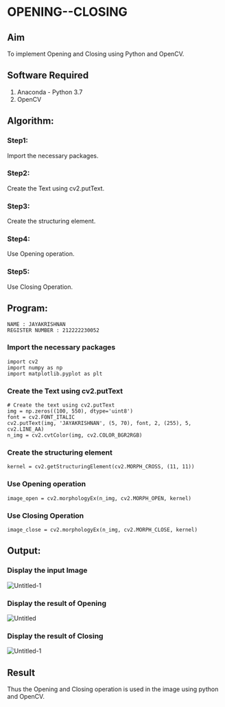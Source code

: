 # OPENING--CLOSING
## Aim
To implement Opening and Closing using Python and OpenCV.

## Software Required
1. Anaconda - Python 3.7
2. OpenCV
## Algorithm:
### Step1:
Import the necessary packages.

### Step2:
Create the Text using cv2.putText.

### Step3:
Create the structuring element.

### Step4:
Use Opening operation.

### Step5:
Use Closing Operation.

 
## Program:
```
NAME : JAYAKRISHNAN
REGISTER NUMBER : 212222230052
```

### Import the necessary packages
```
import cv2
import numpy as np
import matplotlib.pyplot as plt

```


### Create the Text using cv2.putText
```
# Create the text using cv2.putText
img = np.zeros((100, 550), dtype='uint8')
font = cv2.FONT_ITALIC
cv2.putText(img, 'JAYAKRISHNAN', (5, 70), font, 2, (255), 5, cv2.LINE_AA)
n_img = cv2.cvtColor(img, cv2.COLOR_BGR2RGB)

```


### Create the structuring element
```
kernel = cv2.getStructuringElement(cv2.MORPH_CROSS, (11, 11))

```


### Use Opening operation

```
image_open = cv2.morphologyEx(n_img, cv2.MORPH_OPEN, kernel)

```


### Use Closing Operation

```
image_close = cv2.morphologyEx(n_img, cv2.MORPH_CLOSE, kernel)

```
## Output:

### Display the input Image
![Untitled-1](https://github.com/Jayakrishnan22003251/OPENING--CLOSING/assets/120232371/5f46d786-d2a4-439d-bae2-3b7617d1de31)


### Display the result of Opening
![Untitled](https://github.com/Jayakrishnan22003251/OPENING--CLOSING/assets/120232371/f3014f30-3591-4ba6-a125-27487868a90b)


### Display the result of Closing
![Untitled-1](https://github.com/Jayakrishnan22003251/OPENING--CLOSING/assets/120232371/f73db783-2e40-42ef-b67e-c8dbc1058f73)


## Result
Thus the Opening and Closing operation is used in the image using python and OpenCV.
